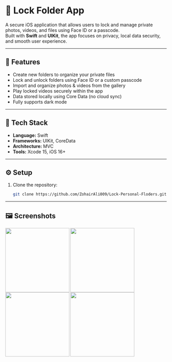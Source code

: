 # 📱 Lock Folder App

A secure iOS application that allows users to lock and manage private photos, videos, and files using Face ID or a passcode.  
Built with **Swift** and **UIKit**, the app focuses on privacy, local data security, and smooth user experience.

---

## 🚀 Features
-  Create new folders to organize your private files  
-  Lock and unlock folders using Face ID or a custom passcode  
-  Import and organize photos & videos from the gallery  
-  Play locked videos securely within the app  
-  Data stored locally using Core Data (no cloud sync)  
-  Fully supports dark mode  

---

## 🧠 Tech Stack
- **Language:** Swift  
- **Frameworks:** UIKit, CoreData 
- **Architecture:** MVC  
- **Tools:** Xcode 15, iOS 16+  

---

## ⚙️ Setup
1. Clone the repository:
   ```bash
   git clone https://github.com/ZohairAli009/Lock-Personal-Floders.git

---   

## 🖼️ Screenshots
<p align="center">
  <img src="Assets/Home.PNG" width="200" align="left"/>
  <img src="Assets/Folder.PNG" width="200" align="left"/>
  <img src="Assets/New.PNG" width="200" align="left"/>
  <img src="Assets/Files.PNG" width="200" align="left"/>
</p>

